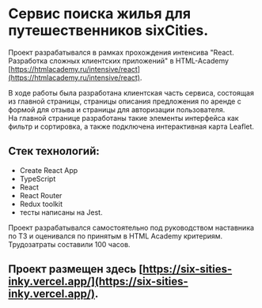 # Сервис поиска жилья для путешественников sixCities.

Проект разрабатывался в рамках прохождения интенсива "React. Разработка сложных клиентских приложений" в HTML-Academy [https://htmlacademy.ru/intensive/react](https://htmlacademy.ru/intensive/react).

В ходе работы была разработана клиентская часть сервиса, состоящая из главной страницы, страницы описания предложения по аренде с формой для отзыва и страницы для авторизации пользователя.\
На главной странице разработаны такие элементы интерфейса как фильтр и сортировка, а также подключена интерактивная карта Leaflet.

## Стек технологий: 
- Create React App
- TypeScript
- React
- React Router
- Redux toolkit
- тесты написаны на Jest.
  
Проект разрабатывался самостоятельно под руководством наставника по ТЗ и оценивался по принятым в HTML Academy критериям.\
Трудозатраты составили 100 часов.

## Проект размещен здесь [https://six-sities-inky.vercel.app/](https://six-sities-inky.vercel.app/).
